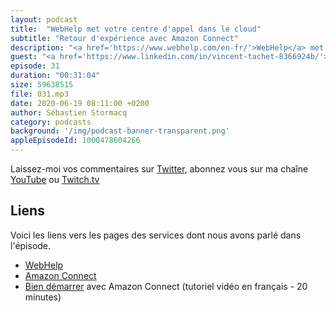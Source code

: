 ```yaml
---
layout: podcast
title:  "WebHelp met votre centre d'appel dans le cloud"
subtitle: "Retour d'expérience avec Amazon Connect"
description: "<a href='https://www.webhelp.com/en-fr/'>WebHelp</a> met en place vos centres d'appel. Pourquoi utiliser des solutions cloud ? Quels sont les retours d'expériences ? Comment Amazon Connect a permis de mettre en place une plate-forme d'appels de crise pour les <a href='https://www.aphp.fr/'>Hopitaux de Paris</a> (AP-HP)"
guest: "<a href='https://www.linkedin.com/in/vincent-tachet-8366924b/'>Vincent Tachet</a>, CIO, <a href='https://www.webhelp.com/en-fr/'>WebHelp Group</a>"
episode: 31
duration: "00:31:04"
size: 59638515
file: 031.mp3  
date: 2020-06-19 08:11:00 +0200
author: Sébastien Stormacq
category: podcasts
background: '/img/podcast-banner-transparent.png'
appleEpisodeId: 1000478604266
---
```


Laissez-moi vos commentaires sur [Twitter](https://twitter.com/sebsto), abonnez vous sur ma chaîne [YouTube](https://www.youtube.com/sebsto) ou [Twitch.tv](https://www.twitch.tv/sebAWS)

## Liens

Voici les liens vers les pages des services dont nous avons parlé dans l'épisode.

- [WebHelp](https://www.webhelp.com/en-fr/)
- [Amazon Connect](https://aws.amazon.com/connect/)
- [Bien démarrer](https://www.youtube.com/watch?v=QOj5moc8nhM) avec Amazon Connect (tutoriel vidéo en français - 20 minutes)
